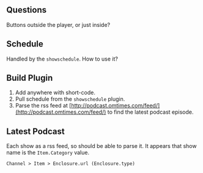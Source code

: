 

## Questions

Buttons outside the player, or just inside?

## Schedule

Handled by the `showschedule`.
How to use it?

## Build Plugin

1. Add anywhere with short-code.
2. Pull schedule from the `showschedule` plugin.
3. Parse the rss feed at [http://podcast.omtimes.com/feed/](http://podcast.omtimes.com/feed/) to find the latest podcast episode.

## Latest Podcast

Each show as a rss feed, so should be able to parse it.
It appears that show name is the `Item.Category` value.

```
Channel > Item > Enclosure.url (Enclosure.type)
```
